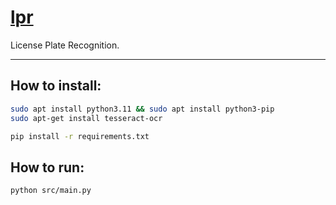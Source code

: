 # [lpr](https://github.com/dudushy/lpr)
License Plate Recognition.

---

<!-- ## Prerequisites:
- [Python 3.11.3](https://www.python.org/downloads/release/python-3113/) -->

## How to install:
```bash
sudo apt install python3.11 && sudo apt install python3-pip
sudo apt-get install tesseract-ocr

pip install -r requirements.txt
```
## How to run:
```bash
python src/main.py
```
